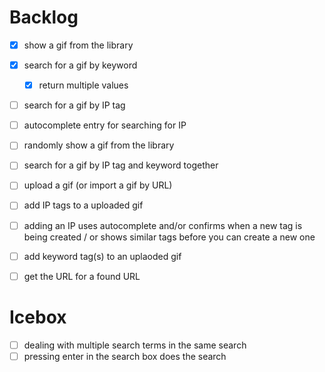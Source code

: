 # Backlog

- [x] show a gif from the library
- [x] search for a gif by keyword
  - [x] return multiple values
- [ ] search for a gif by IP tag
- [ ] autocomplete entry for searching for IP
- [ ] randomly show a gif from the library
- [ ] search for a gif by IP tag and keyword together
- [ ] upload a gif (or import a gif by URL)
- [ ] add IP tags to a uploaded gif
- [ ] adding an IP uses autocomplete and/or confirms when a new tag is being created / or shows similar tags before you can create a new one
- [ ] add keyword tag(s) to an uplaoded gif
- [ ] get the URL for a found URL


# Icebox

- [ ] dealing with multiple search terms in the same search
- [ ] pressing enter in the search box does the search
